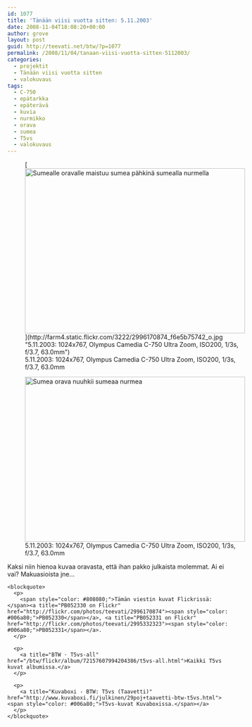 ```yaml
---
id: 1077
title: 'Tänään viisi vuotta sitten: 5.11.2003'
date: 2008-11-04T18:08:20+00:00
author: grove
layout: post
guid: http://teevati.net/btw/?p=1077
permalink: /2008/11/04/tanaan-viisi-vuotta-sitten-5112003/
categories:
  - projektit
  - Tänään viisi vuotta sitten
  - valokuvaus
tags:
  - C-750
  - epätarkka
  - epäterävä
  - kuvia
  - nurmikko
  - orava
  - sumea
  - T5vs
  - valokuvaus
---
```

<figure style="width: 500px" class="wp-caption aligncenter">[<img title="Sumealle oravalle maistuu sumea pähkinä sumealla nurmella" src="http://farm4.static.flickr.com/3222/2996170874_84ae069e6a.jpg" alt="Sumealle oravalle maistuu sumea pähkinä sumealla nurmella" width="500" height="375" />](http://farm4.static.flickr.com/3222/2996170874_f6e5b75742_o.jpg "5.11.2003: 1024x767, Olympus Camedia C-750 Ultra Zoom, ISO200, 1/3s, f/3.7, 63.0mm")<figcaption class="wp-caption-text">5.11.2003: 1024x767, Olympus Camedia C-750 Ultra Zoom, ISO200, 1/3s, f/3.7, 63.0mm</figcaption></figure> 

<p style="text-align: center;">
  <figure style="width: 500px" class="wp-caption aligncenter"><a title="5.11.2003: 1024x767, Olympus Camedia C-750 Ultra Zoom, ISO200, 1/3s, f/3.7, 63.0mm" href="http://farm4.static.flickr.com/3216/2995332323_fe54744886_o.jpg"><img title="Sumea orava nuuhkii sumeaa nurmea" src="http://farm4.static.flickr.com/3216/2995332323_c2bc09e1fc.jpg" alt="Sumea orava nuuhkii sumeaa nurmea" width="500" height="375" /></a><figcaption class="wp-caption-text">5.11.2003: 1024x767, Olympus Camedia C-750 Ultra Zoom, ISO200, 1/3s, f/3.7, 63.0mm</figcaption></figure> 
  
  <p style="text-align: center;">
    <p>
      Kaksi niin hienoa kuvaa oravasta, että ihan pakko julkaista molemmat. Ai ei vai? Makuasioista jne&#8230;
    </p>
    
    <blockquote>
      <p>
        <span style="color: #808080;">Tämän viestin kuvat Flickrissä: </span><a title="PB052330 on Flickr" href="http://flickr.com/photos/teevati/2996170874"><span style="color: #006a80;">PB052330</span></a>, <a title="PB052331 on Flickr" href="http://flickr.com/photos/teevati/2995332323"><span style="color: #006a80;">PB052331</span></a>.
      </p>
      
      <p>
        <a title="BTW · T5vs-all" href="/btw/flickr/album/72157607994204386/t5vs-all.html">Kaikki T5vs kuvat albumissa.</a>
      </p>
      
      <p>
        <a title="Kuvaboxi - BTW: T5vs (Taavetti)" href="http://www.kuvaboxi.fi/julkinen/29poj+taavetti-btw-t5vs.html"><span style="color: #006a80;">T5vs-kuvat Kuvaboxissa.</span></a>
      </p>
    </blockquote>